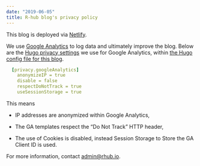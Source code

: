 ```yaml
---
date: "2019-06-05"
title: R-hub blog's privacy policy
---
```


This blog is deployed via [Netlify](https://www.netlify.com/gdpr/).

We use [Google Analytics](https://analytics.google.com/analytics/web/) to log data and ultimately improve the blog. Below are the [Hugo privacy settings](https://gohugo.io/about/hugo-and-gdpr/#googleanalytics) we use for Google Analytics, within [the Hugo config file for this blog](https://github.com/r-hub/blog/blob/master/config.toml).

```yaml
  [privacy.googleAnalytics]
    anonymizeIP = true
    disable = false
    respectDoNotTrack = true
    useSessionStorage = true
```

This means

* IP addresses are anonymized within Google Analytics,

* The GA templates respect the “Do Not Track” HTTP header,

* The use of Cookies is disabled, instead Session Storage to Store the GA Client ID is used.

For more information, contact <admin@rhub.io>.
